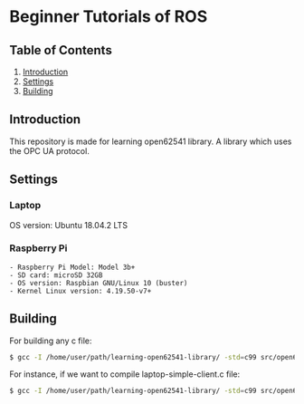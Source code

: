 # Beginner Tutorials of ROS

## Table of Contents
1. [Introduction](#intro)
2. [Settings](#set)
3. [Building](#build)

<a name="intro"></a>
## Introduction

This repository is made for learning open62541 library. A library which uses the OPC UA protocol.

<a name="set"></a>
## Settings

### Laptop

OS version: Ubuntu 18.04.2 LTS

### Raspberry Pi

	- Raspberry Pi Model: Model 3b+
	- SD card: microSD 32GB
	- OS version: Raspbian GNU/Linux 10 (buster)
	- Kernel Linux version: 4.19.50-v7+

<a name="build"></a>
## Building

For building any c file:

```sh
$ gcc -I /home/user/path/learning-open62541-library/ -std=c99 src/open62541.c src/any-file.c
```

For instance, if we want to compile laptop-simple-client.c file:

```sh
$ gcc -I /home/user/path/learning-open62541-library/ -std=c99 src/open62541.c src/laptop-simple-client.c
```


